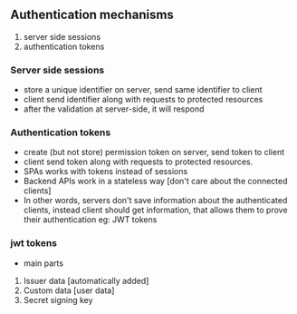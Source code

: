 ## Authentication mechanisms

1. server side sessions
2. authentication tokens

### Server side sessions

- store a unique identifier on server, send same identifier to client
- client send identifier along with requests to protected resources
- after the validation at server-side, it will respond

### Authentication tokens

- create (but not store) permission token on server, send token to client
- client send token along with requests to protected resources.
- SPAs works with tokens instead of sessions
- Backend APIs work in a stateless way [don't care about the connected clients]
- In other words, servers don't save information about the authenticated clients,
  instead client should get information, that allows them to prove their authentication
  eg: JWT tokens

### jwt tokens
     
- main parts

1. Issuer data [automatically added]
2. Custom data [user data]
3. Secret signing key
